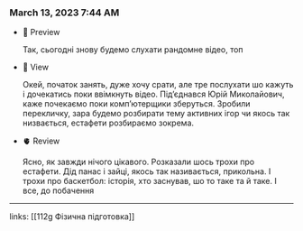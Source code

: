 
### March 13, 2023 7:44 AM

- 👀 Preview
    
    Так, сьогодні знову будемо слухати рандомне відео, топ
    
- 🧠 View
    
    Окей, початок занять, дуже хочу срати, але тре послухати шо кажуть і дочекатись поки ввімкнуть відео. Під’єднався Юрій Миколайович, каже почекаємо поки комп’ютерщики зберуться. Зробили перекличку, зара будемо розбирати тему активних ігор чи якось так низвається, естафети розбираємо зокрема. 
    
- 🫀 Review
    
    Ясно, як завжди нічого цікавого. Розказали шось трохи про естафети. Дід панас і зайці, якось так називається, прикольна. І трохи про баскетбол: історія, хто заснував, шо то таке та й таке. І все, до побачення
    



---

links: [[112g Фізична підготовка]]

